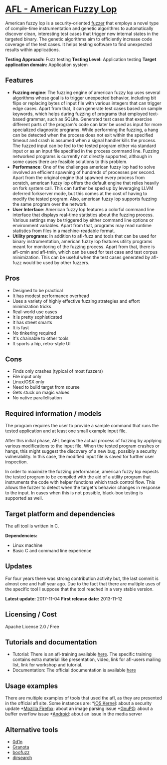 # [AFL - American Fuzzy Lop](http://lcamtuf.coredump.cx/afl/)
American fuzzy lop is a security-oriented [fuzzer](https://en.wikipedia.org/wiki/Fuzzing) that employs a novel type of compile-time instrumentation and genetic algorithms to automatically discover clean, interesting test cases that trigger new internal states in the targeted binary. The genetic algorithms aim to efficiently increase code coverage of the test cases. It helps testing software to find unexpected results within applications.

**Testing Approach:** Fuzz testing
**Testing Level:** Application testing
**Target application domain:** Application system

## Features
* **Fuzzing engine**: The fuzzing engine of american fuzzy lop uses several algorithms whose goal is to trigger unexpected behavior, including bit flips or replacing bytes of input file with various integers that can trigger edge cases. Apart from that, it can generate test cases based on sample keywords, which helps during fuzzing of programs that employed text-based grammar, such as SQLite. Generated test cases that exercise different parts of the program's code can later be used as input for more specialized diagnostic programs. While performing the fuzzing, a hang can be detected when the process does not exit within the specified timeout and crash is assumed when a signal handler kills the process. The fuzzed input can be fed to the tested program either via standard input or as an input file specified in the process command line. Fuzzing networked programs is currently not directly supported, although in some cases there are feasible solutions to this problem.
* **Performance**: One of the challenges american fuzzy lop had to solve involved an efficient spawning of hundreds of processes per second. Apart from the original engine that spawned every process from scratch, american fuzzy lop offers the default engine that relies heavily on fork system call. This can further be sped up by leveraging LLVM deferred forkserver mode, but this comes at the cost of having to modify the tested program. Also, american fuzzy lop supports fuzzing the same program over the network.
* **User Interface**: American fuzzy lop features a colorful command line interface that displays real-time statistics about the fuzzing process. Various settings may be triggered by either command line options or environment variables. Apart from that, programs may read runtime statistics from files in a machine-readable format.
* **Utility programs**: In addition to afl-fuzz and tools that can be used for binary instrumentation, american fuzzy lop features utility programs meant for monitoring of the fuzzing process. Apart from that, there is afl-cmin and afl-tmin, which can be used for test case and test corpus minimization. This can be useful when the test cases generated by afl-fuzz would be used by other fuzzers.

## Pros
* Designed to be practical
* It has modest performance overhead
* Uses a variety of highly effective fuzzing strategies and effort minimization tricks
* Real-world use cases 
* It is pretty sophisticated
* It has street smarts
* It is fast
* No tinkering required
* It's chainable to other tools
* It sports a hip, retro-style UI

## Cons
* Finds only crashes (typical of most fuzzers)
* File input only
* Linux/OSX only
* Need to build target from sourse
* Gets stuck on magic values
* No native parallelisation

## Required information / models
The program requires the user to provide a sample command that runs the tested application and at least one small example input file. 

After this initial phase, AFL begins the actual process of fuzzing by applying various modifications to the input file. When the tested program crashes or hangs, this might suggest the discovery of a new bug, possibly a security vulnerability. In this case, the modified input file is saved for further user inspection.

In order to maximize the fuzzing performance, american fuzzy lop expects the tested program to be compiled with the aid of a utility program that instruments the code with helper functions which track control flow. This allows the fuzzer to detect when the target's behavior changes in response to the input. In cases when this is not possible, black-box testing is supported as well.

## Target platform and dependencies
The afl tool is written in C.

**Dependencies:** 
* Linux machine
* Basic C and command line experience

## Updates
For four years there was strong contribution activity but, the last commit is almost one and half year ago. Due to the fact that there are multiple uses of the specific tool I suppose that the tool reached in a very stable version.  

**Latest update:** 2017-11-04
**First release date:** 2013-11-12

## Licensing / Cost
Apache License 2.0 / Free

## Tutorials and documentation
* Tutorial: There is an afl-training available [here](https://github.com/ThalesIgnite/afl-training). The specific training contains extra material like presentation, video, link for afl-users mailing list, link for workshop and tutorial.
* Documentation: The official documentation is available [here](http://lcamtuf.coredump.cx/afl/QuickStartGuide.txt)

## Usage examples
There are multiple examples of tools that used the afl, as they are presented in the official afl site. Some instances are:
*[iOS Kernel](https://support.apple.com/en-us/HT208331): about a security update
*[Mozilla Firefox](https://lcamtuf.blogspot.com/2014/09/cve-2014-1564-uninitialized-memory-when.html): about an image parsing issue
*[GnuPG](https://blog.fuzzing-project.org/2-Buffer-overflow-and-other-minor-issues-in-GnuPG-and-libksba-TFPA-0012014.html): about a buffer overflow issue
*[Android](https://www.blackhat.com/docs/us-15/materials/us-15-Drake-Stagefright-Scary-Code-In-The-Heart-Of-Android.pdf): about an issue in the media server

## Alternative tools
* [0d1n](https://github.com/CoolerVoid/0d1n/)
* [Granota](https://github.com/valldrac/granota)
* [boofuzz](https://github.com/jtpereyda/boofuzz)
* [dirsearch](https://github.com/maurosoria/dirsearch)
